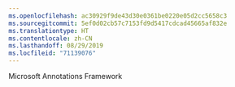 ```yaml
---
ms.openlocfilehash: ac30929f9de43d30e0361be0220e05d2cc5658c3
ms.sourcegitcommit: 5ef0d02cb57c7153fd9d5417cdcad45665af832e
ms.translationtype: HT
ms.contentlocale: zh-CN
ms.lasthandoff: 08/29/2019
ms.locfileid: "71139076"
---
```

Microsoft Annotations Framework